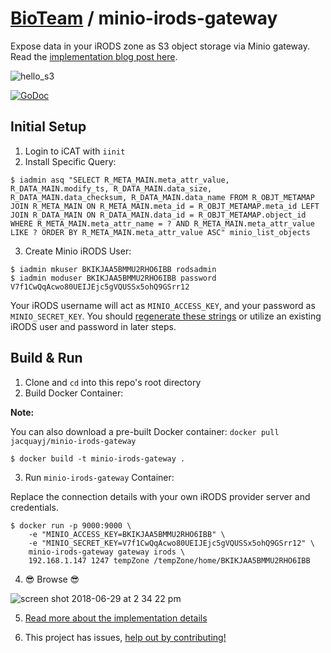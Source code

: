 # [BioTeam](https://bioteam.net/) / minio-irods-gateway
Expose data in your iRODS zone as S3 object storage via Minio gateway. Read the [implementation blog post here](https://bioteam.net/2018/07/exposing-your-irods-zone-as-aws-s3-object-storage/).

![hello_s3](https://user-images.githubusercontent.com/21206449/42189211-4875ee84-7e25-11e8-99be-58cd8fec5aea.png)

[![GoDoc](https://godoc.org/github.com/bioteam/minio-irods-gateway/irods?status.svg)](https://godoc.org/github.com/bioteam/minio-irods-gateway/irods)

## Initial Setup

1. Login to iCAT with `iinit`
2. Install Specific Query:
```
$ iadmin asq "SELECT R_META_MAIN.meta_attr_value, R_DATA_MAIN.modify_ts, R_DATA_MAIN.data_size, R_DATA_MAIN.data_checksum, R_DATA_MAIN.data_name FROM R_OBJT_METAMAP JOIN R_META_MAIN ON R_META_MAIN.meta_id = R_OBJT_METAMAP.meta_id LEFT JOIN R_DATA_MAIN ON R_DATA_MAIN.data_id = R_OBJT_METAMAP.object_id WHERE R_META_MAIN.meta_attr_name = ? AND R_META_MAIN.meta_attr_value LIKE ? ORDER BY R_META_MAIN.meta_attr_value ASC" minio_list_objects
```

3. Create Minio iRODS User:
```
$ iadmin mkuser BKIKJAA5BMMU2RHO6IBB rodsadmin
$ iadmin moduser BKIKJAA5BMMU2RHO6IBB password V7f1CwQqAcwo80UEIJEjc5gVQUSSx5ohQ9GSrr12
```

Your iRODS username will act as `MINIO_ACCESS_KEY`, and your password as `MINIO_SECRET_KEY`. You should [regenerate these strings](https://github.com/minio/minio/blob/master/docs/config/README.md#credential) or utilize an existing iRODS user and password in later steps.


## Build & Run

1. Clone and `cd` into this repo's root directory 
2. Build Docker Container:

**Note:**

You can also download a pre-built Docker container: `docker pull jacquayj/minio-irods-gateway`

```
$ docker build -t minio-irods-gateway .
```

3. Run `minio-irods-gateway` Container:

Replace the connection details with your own iRODS provider server and credentials.

```
$ docker run -p 9000:9000 \
	-e "MINIO_ACCESS_KEY=BKIKJAA5BMMU2RHO6IBB" \
	-e "MINIO_SECRET_KEY=V7f1CwQqAcwo80UEIJEjc5gVQUSSx5ohQ9GSrr12" \
	minio-irods-gateway gateway irods \
	192.168.1.147 1247 tempZone /tempZone/home/BKIKJAA5BMMU2RHO6IBB
```

4. 😎 Browse 😎

![screen shot 2018-06-29 at 2 34 22 pm](https://user-images.githubusercontent.com/21206449/42109096-7c43c56a-7baa-11e8-9092-9422f3cf37d2.png)

5. [Read more about the implementation details](https://bioteam.net/2018/07/exposing-your-irods-zone-as-aws-s3-object-storage/)

6. This project has issues, [help out by contributing!](https://github.com/bioteam/minio-irods-gateway/issues?q=is%3Aissue+is%3Aopen+label%3A%22help+wanted%22)
